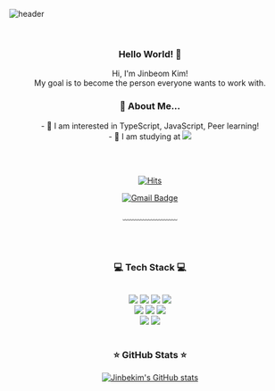 <!--
**jinbekim/jinbekim** is a ✨ _special_ ✨ repository because its `README.md` (this file) appears on your GitHub profile.

Here are some ideas to get you started:

- 🔭 I’m currently working on ...
- 🌱 I’m currently learning ...
- 👯 I’m looking to collaborate on ...
- 🤔 I’m looking for help with ...
- 💬 Ask me about ...
- 📫 How to reach me: ...
- 😄 Pronouns: ...
- ⚡ Fun fact: ...
<div align=center>
<img src="https://github-readme-stats.vercel.app/api?username=jinbekim" />
[![Top Langs](https://github-readme-stats.vercel.app/api/top-langs/?username=jinbekim)](https://github.com/jinbekim/github-readme-stats)
</div>
-->


![header](https://capsule-render.vercel.app/api?type=waving&&color=gradient&height=100&section=header&fontSize=90)

<div align = "center">

<br/>
<h3>Hello World! 🥳</h3>
Hi, I'm Jinbeom Kim! <br/>
My goal is to become the person everyone wants to work with.<br/>


<h3> 🤔 About Me...</h3>
- 🌱 I am interested in TypeScript, JavaScript, Peer learning!<br/>
- 🌱 I am studying at <img src="https://img.shields.io/badge/Seoul-000000?style=flat-square&logo=42&logoColor=white"/>





<br/><br/>

<!-- hit & badges -->

[![Hits](https://hits.seeyoufarm.com/api/count/incr/badge.svg?url=https%3A%2F%2Fgithub.com%2Flljrwq123%2Fhit-counter&count_bg=%2317B09D&title_bg=%231B575E&icon=&icon_color=%23E7E7E7&title=hits&edge_flat=false)](https://hits.seeyoufarm.com)
<!--
[![Blog Badge](http://img.shields.io/badge/Blog-white?style=flat-square&logo=Velog&link=https://velog.io/@logins)](https://velog.io/@logins)
-->
[![Gmail Badge](https://img.shields.io/badge/Gmail-d14836?style=flat-square&logo=Gmail&logoColor=white&link=mailto:lljrwq123@gmail.com)](mailto:lljrwq123@gmail.com)
<br/>



<!--
<div align="center" style="text-align:center">

  [![Velog's GitHub stats](https://velog-readme-stats.vercel.app/api?name=woo0_hooo&tag=기술면접대비)](https://velog.io/@woo0_hooo)
  
  [![Velog's GitHub stats](https://velog-readme-stats.vercel.app/api?name=woo0_hooo)](https://velog.io/@woo0_hooo)
</div>
-->


﹏﹏﹏﹏﹏﹏﹏

<br/><br/>
 
<h3>💻 Tech Stack 💻</h3>
 
<br/>

<img src="https://img.shields.io/badge/JavaScript-F7DF1E?style=flat-square&logo=JavaScript&logoColor=white"/>
<img src="https://img.shields.io/badge/TypeScript-3178C6?style=flat-square&logo=TypeScript&logoColor=white"/>
<img src="https://img.shields.io/badge/C-A8B9CC?style=flat-square&logo=C&logoColor=white"/>
<img src="https://img.shields.io/badge/C%2B%2B-00599C?style=flat-square&logo=C%2B%2B&logoColor=white"/>
<br/>

<img src="https://img.shields.io/badge/NestJS-E0234E?style=flat-square&logo=NestJS&logoColor=white"/>
<img src="https://img.shields.io/badge/React-61DAFB?style=flat-square&logo=React&logoColor=white"/>
<img src="https://img.shields.io/badge/Socket.io-61DAFB?style=flat-square&logo=Socket.io&logoColor=white"/>
<br/>

<img src="https://img.shields.io/badge/Git-F05032?style=flat-square&logo=Git&logoColor=white"/>
<img src="https://img.shields.io/badge/Docker-2496ED?style=flat-square&logo=Docker&logoColor=white"/>
<br/><br/>

<h3>⭐️ GitHub Stats ⭐️</h3>

[![Jinbekim's GitHub stats](https://github-readme-stats.vercel.app/api?username=jinbekim&count_private=true&hide=stars,issues)](https://github.com/anuraghazra/github-readme-stats)


</div>

<!--
![footer](https://capsule-render.vercel.app/api?type=waving&&color=gradient&height=100&section=footer&fontSize=90)
-->
